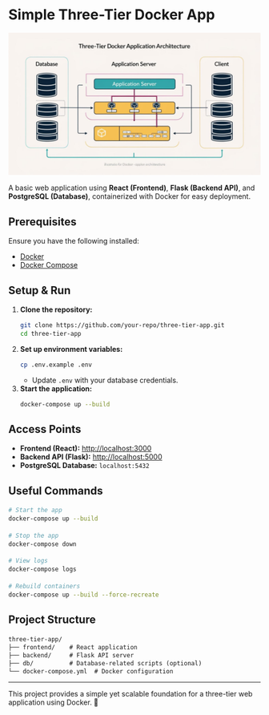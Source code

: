 # Simple Three-Tier Docker App  

![Three-Tier Architecture](/assets/Simple%20Three-Tier%20Docker%20App.jpg)  

A basic web application using **React (Frontend)**, **Flask (Backend API)**, and **PostgreSQL (Database)**, containerized with Docker for easy deployment.  

## Prerequisites  

Ensure you have the following installed:  
- [Docker](https://docs.docker.com/get-docker/)  
- [Docker Compose](https://docs.docker.com/compose/install/)  

## Setup & Run  

1. **Clone the repository:**  
   ```bash
   git clone https://github.com/your-repo/three-tier-app.git
   cd three-tier-app
   ```  
2. **Set up environment variables:**  
   ```bash
   cp .env.example .env
   ```  
   - Update `.env` with your database credentials.  
3. **Start the application:**  
   ```bash
   docker-compose up --build
   ```  

## Access Points  

- **Frontend (React):** [http://localhost:3000](http://localhost:3000)  
- **Backend API (Flask):** [http://localhost:5000](http://localhost:5000)  
- **PostgreSQL Database:** `localhost:5432`  

## Useful Commands  

```bash
# Start the app
docker-compose up --build  

# Stop the app
docker-compose down  

# View logs
docker-compose logs  

# Rebuild containers
docker-compose up --build --force-recreate  
```

## Project Structure  

```
three-tier-app/
├── frontend/    # React application
├── backend/     # Flask API server
├── db/          # Database-related scripts (optional)
└── docker-compose.yml  # Docker configuration
```

---

This project provides a simple yet scalable foundation for a three-tier web application using Docker. 🚀
